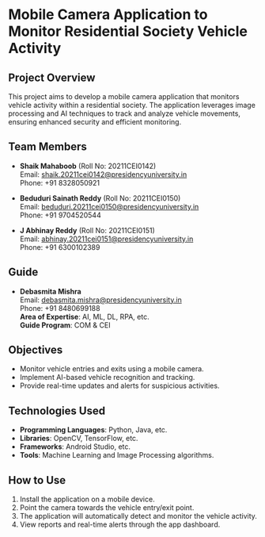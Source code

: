 # Mobile Camera Application to Monitor Residential Society Vehicle Activity

## Project Overview
This project aims to develop a mobile camera application that monitors vehicle activity within a residential society. The application leverages image processing and AI techniques to track and analyze vehicle movements, ensuring enhanced security and efficient monitoring.

## Team Members
- **Shaik Mahaboob** (Roll No: 20211CEI0142)  
  Email: [shaik.20211cei0142@presidencyuniversity.in](mailto:shaik.20211cei0142@presidencyuniversity.in)  
  Phone: +91 8328050921

- **Beduduri Sainath Reddy** (Roll No: 20211CEI0150)  
  Email: [beduduri.20211cei0150@presidencyuniversity.in](mailto:beduduri.20211cei0150@presidencyuniversity.in)  
  Phone: +91 9704520544

- **J Abhinay Reddy** (Roll No: 20211CEI0151)  
  Email: [abhinay.20211cei0151@presidencyuniversity.in](mailto:abhinay.20211cei0151@presidencyuniversity.in)  
  Phone: +91 6300102389

## Guide
- **Debasmita Mishra**  
  Email: [debasmita.mishra@presidencyuniversity.in](mailto:debasmita.mishra@presidencyuniversity.in)  
  Phone: +91 8480699188  
  **Area of Expertise**: AI, ML, DL, RPA, etc.  
  **Guide Program**: COM & CEI

## Objectives
- Monitor vehicle entries and exits using a mobile camera.
- Implement AI-based vehicle recognition and tracking.
- Provide real-time updates and alerts for suspicious activities.

## Technologies Used
- **Programming Languages**: Python, Java, etc.
- **Libraries**: OpenCV, TensorFlow, etc.
- **Frameworks**: Android Studio, etc.
- **Tools**: Machine Learning and Image Processing algorithms.

## How to Use
1. Install the application on a mobile device.
2. Point the camera towards the vehicle entry/exit point.
3. The application will automatically detect and monitor the vehicle activity.
4. View reports and real-time alerts through the app dashboard.
